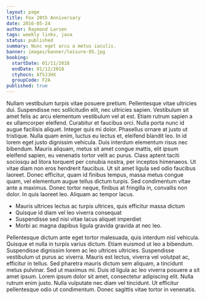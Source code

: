 ```yaml
---
layout: page
title: Fox 20th Anniversary
date: 2016-05-24
author: Raymond Larsen
tags: weekly links, java
status: published
summary: Nunc eget arcu a metus iaculis.
banner: images/banner/leisure-05.jpg
booking:
  startDate: 01/11/2018
  endDate: 01/12/2018
  ctyhocn: ATSJJHX
  groupCode: F2A
published: true
---
```

Nullam vestibulum turpis vitae posuere pretium. Pellentesque vitae ultricies dui. Suspendisse nec sollicitudin elit, nec ultricies sapien. Vestibulum sit amet felis ac arcu elementum vestibulum vel at est. Etiam rutrum sapien a ex ullamcorper eleifend. Curabitur et faucibus orci. Nulla porta nunc id augue facilisis aliquet. Integer quis mi dolor. Phasellus ornare at justo ut tristique. Nulla quam enim, luctus eu lectus et, eleifend blandit leo. In id lorem eget justo dignissim vehicula. Duis interdum elementum risus nec bibendum. Mauris aliquam, metus sit amet congue mattis, elit ipsum eleifend sapien, eu venenatis tortor velit ac purus.
Class aptent taciti sociosqu ad litora torquent per conubia nostra, per inceptos himenaeos. Ut vitae diam non eros hendrerit faucibus. Ut sit amet ligula sed odio faucibus laoreet. Donec efficitur, quam id finibus tempus, massa metus congue quam, vel elementum augue tellus dictum turpis. Sed condimentum vitae ante a maximus. Donec tortor neque, finibus at fringilla in, convallis non dolor. In quis laoreet leo. Aliquam ac tempor lacus.

* Mauris ultrices lectus ac turpis ultrices, quis efficitur massa dictum
* Quisque id diam vel leo viverra consequat
* Suspendisse sed nisi vitae lacus aliquet imperdiet
* Morbi ac magna dapibus ligula gravida gravida at nec leo.

Pellentesque dictum ante eget tortor malesuada, quis interdum nisl vehicula. Quisque et nulla in turpis varius dictum. Etiam euismod ut leo a bibendum. Suspendisse dignissim lorem ac leo ultrices ultricies. Suspendisse vestibulum ut purus ac viverra. Mauris est lectus, viverra vel volutpat ac, efficitur in tellus. Sed pharetra mauris dictum sem aliquam, a tincidunt metus pulvinar. Sed ut maximus mi. Duis id ligula ac leo viverra posuere a sit amet ipsum. Lorem ipsum dolor sit amet, consectetur adipiscing elit. Nulla rutrum enim justo. Nulla vulputate nec diam vel tincidunt. Ut efficitur pellentesque odio ut condimentum. Donec sagittis vitae tortor in venenatis.
